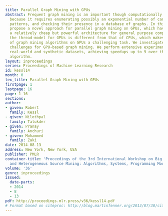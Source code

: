 ```yaml
---
title: Parallel Graph Mining with GPUs
abstract: Frequent graph mining is an important though computationally hard problem
  because it requires enumerating possibly an exponential number of candidate subgraph
  patterns, and checking their presence in a database of graphs. In this paper, we
  propose a novel approach for parallel graph mining on GPUs, which have emerged as
  a relatively cheap but powerful architecture for general purpose computing. However,
  the thread-model for GPUs is different from that of CPUs, which makes the parallelization
  of graph mining algorithms on GPUs a challenging task. We investigate the major
  challenges for GPU-based graph mining. We perform extensive experiments on several
  real-world and synthetic datasets, achieving speedups up to 9 over the sequential
  algorithm.
layout: inproceedings
series: Proceedings of Machine Learning Research
id: kessl14
month: 0
tex_title: Parallel Graph Mining with GPUs
firstpage: 1
lastpage: 16
page: 1-16
sections: 
author:
- given: Robert
  family: Kessl
- given: Nilothpal
  family: Talukder
- given: Pranay
  family: Anchuri
- given: Mohammed
  family: Zaki
date: 2014-08-13
address: New York, New York, USA
publisher: PMLR
container-title: 'Proceedings of the 3rd International Workshop on Big Data, Streams
  and Heterogeneous Source Mining: Algorithms, Systems, Programming Models and Applications'
volume: '36'
genre: inproceedings
issued:
  date-parts:
  - 2014
  - 8
  - 13
pdf: http://proceedings.mlr.press/v36/kessl14.pdf
# Format based on citeproc: http://blog.martinfenner.org/2013/07/30/citeproc-yaml-for-bibliographies/
---
```

